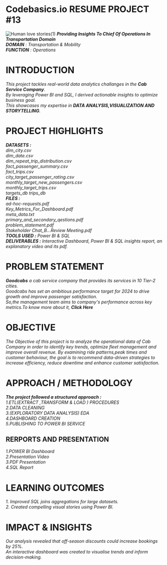 # Codebasics.io RESUME PROJECT #13  
![Human love stories(1)](https://github.com/user-attachments/assets/9c5274c7-db3f-4e6e-80d1-67abb29f6351)
_**Providing Insights To Chief Of Operations In Transportation Domain**  
**DOMAIN**   :  Transportation & Mobility  
**FUNCTION** :  Operations_

# INTRODUCTION  
_This project tackles real-world data analytics challanges in the **_Cab Service Company_**.  
By leveraging Power BI and SQL, I derived actionable insights to optimize business goal.  
This showcases my expertise in **_DATA ANALYSIS,VISUALIZATION  AND  
STORYTELLING_**._

 # PROJECT HIGHLIGHTS  
 _**DATASETS :**  
 dim_city.csv  
 dim_date.csv  
 dim_repeat_trip_distribution.csv  
 fact_passenger_summary.csv  
 fact_trips.csv  
 city_target_passenger_rating.csv   
 monthly_target_new_passengers.csv  
 monthly_target_trips.csv  
 targets_db 
 trips_db  
 **FILES :**  
 ad-hoc-requests.pdf  
 Key_Metrics_For_Dashboard.pdf  
 meta_data.txt  
 primary_and_secondary_qestions.pdf  
 problem_statement.pdf  
 Stakeholder Chat_B...Review Meeting.pdf   
 **TOOLS USED :** Power BI & SQL  
 **DELIVERABLES :** Interactive Dashboard, Power BI & SQL insights report, an explanatory video and its pdf._ 

# PROBLEM STATEMENT  
_**Goodcabs** a cab service company that provides its services in 10 Tier-2 cities.  
Goodcabs has set an ambitious performance target for 2024 to drive growth and improve passenger satisfaction.  
So,the management team aims to company's performance across key metrics.To know more about it, **Click Here**_

# OBJECTIVE
_The Objective of this project is to analyze the operational data of Cab Company in order to identify 
key trends, optimize fleet management and improve overall revenue. By examining ride patterns,peak times 
and customer behaviour, the goal is to recommend data-driven strategies to increase efficiency, reduce downtime 
and enhance customer satisfaction._

# APPROACH / METHODOLOGY
_**The project followed a structured approach :**_  
_1.ETL(EXTRACT ,TRANSFORM & LOAD ) PROCEDURES_  
_2.DATA CLEANING_  
_3.(EXPLORATORY DATA ANALYSIS) EDA_  
_4.DASHBOARD CREATION_  
_5.PUBLISHING TO POWER BI SERVICE_

## RERPORTS AND PRESENTATION 
_1.POWER BI Dashboard_  
_2.Presentation Video_   
_3.PDF Presentation_   
_4.SQL Report_ 

# LEARNING  OUTCOMES 
_1. Improved SQL joins aggregations for large datasets._  
_2. Created compelling visual stories using Power BI._

# IMPACT & INSIGHTS  
_Our analysis revealed that off-season discounts could increase bookings by 25%.  
An interactive dashboard was created to visualise trends and inform decision-making._
